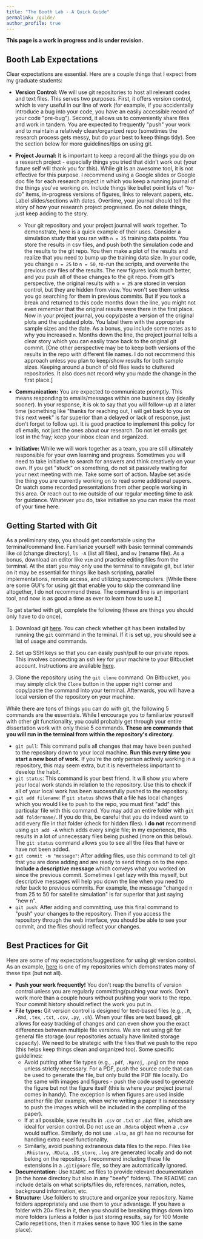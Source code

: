 ```yaml
---
title: "The Booth Lab - A Quick Guide"
permalink: /guide/
author_profile: true
---
```


**This page is a work in progress and is under revision.**

Booth Lab Expectations
------

Clear expectations are essential.  Here are a couple things that I expect from my graduate students:

* **Version Control:** We will use git repositories to host all relevant codes and text files.  This serves two purposes.  First, it offers version control, which is very useful in our line of work (for example, if you accidentally introduce a bug into your code, you have an easily accessible record of your code "pre-bug").  Second, it allows us to conveniently share files and work in tandem.  You are expected to frequently "push" your work and to maintain a relatively clean/organized repo (sometimes the research process gets messy, but do your best to keep things tidy).  See the section below for more guidelines/tips on using git. 

* **Project Journal:** It is important to keep a record all the things you do on a research project - especially things you tried that didn't work out (your future self will thank you for this).  While git is an awesome tool, it is not effective for this purpose.  I recommend using a Google slides or Google doc file for each research project in which you keep a running journal of the things you've working on.  Include things like bullet point lists of "to-do" items, in-progress versions of figures, links to relevant papers, etc.  Label slides/sections with dates.  Overtime, your journal should tell the story of how your research project progressed.  Do not delete things, just keep adding to the story.
	+ Your git repository and your project journal will work together.  To demonstrate, here is a quick example of their uses.  Consider a simulation study that you ran with `n = 25` training data points.  You store the results in csv files, and push both the simulation code and the results to the git repo.  You then make a plot of the results and realize that you need to bump up the training data size.  In your code, you change `n = 25` to `n = 50`, re-run the scripts, and overwrite the previous csv files of the results.  The new figures look much better, and you push all of these changes to the git repo.  From git's perspective, the original results with `n = 25` are stored in version control, but they are hidden from view.  You won't see them unless you go searching for them in previous commits.  But if you took a break and returned to this code months down the line, you might not even remember that the original results were there in the first place.  Now in your project journal, you copy/paste a version of the original plots and the updated plots.  You label them with the appropriate sample sizes and the date.  As a bonus, you include some notes as to why you increased `n`.  Months down the line, the project journal tells a clear story which you can easily trace back to the original git commit.  [One other perspective may be to keep both versions of the results in the repo with different file names.  I do not recommend this approach unless you plan to keep/show results for both sample sizes.  Keeping around a bunch of old files leads to cluttered repositories.  It also does not record why you made the change in the first place.]

* **Communication:** You are expected to communicate promptly.  This means responding to emails/messages within one business day (ideally sooner).  In your response, it is ok to say that you will follow-up at a later time (something like "thanks for reaching out, I will get back to you on this next week" is far superior than a delayed or lack of response, just don't forget to follow up).  It is good practice to implement this policy for *all* emails, not just the ones about our research.  Do not let emails get lost in the fray; keep your inbox clean and organized.

* **Initiative:** While we will work together as a team, you are still ultimately responsible for your own learning and progress.  Sometimes you will need to take initiative to search for answers and think creatively on your own.  If you get "stuck" on something, do not sit passively waiting for your next meeting with me.  Take some sort of action.  Maybe set aside the thing you are currently working on to read some additional papers.  Or watch some recorded presentations from other people working in this area.  Or reach out to me outside of our regular meeting time to ask for guidance.  Whatever you do, take initiative so you can make the most of your time here.

Getting Started with Git
------

As a preliminary step, you should get comfortable using the terminal/command line.  Familiarize yourself with basic terminal commands like `cd` (change directory), `ls -A` (list all files), and `mv` (rename file).  As a bonus, download an editor like `vim` and practice editing files from the terminal.  At the start you may only use the terminal to navigate git, but later on it may be essential for things like bash scripting, parallel implementations, remote access, and utilizing supercomputers.  [While there are some GUI's for using git that enable you to skip the command line altogether, I do not recommend these.  The command line is an important tool, and now is as good a time as ever to learn how to use it.]

To get started with git, complete the following (these are things you should only have to do once).

1. Download git [here](https://git-scm.com/downloads).  You can check whether git has been installed by running the `git` command in the terminal.  If it is set up, you should see a list of usage and commands.

2. Set up SSH keys so that you can easily push/pull to our private repos.  This involves connecting an ssh key for your machine to your Bitbucket account.  Instructions are available [here](https://support.atlassian.com/bitbucket-cloud/docs/configure-ssh-and-two-step-verification/).  

3. Clone the repository using the `git clone` command.  On Bitbucket, you may simply click the `Clone` button in the upper right corner and copy/paste the command into your terminal.  Afterwards, you will have a local version of the repository on your machine.

While there are tons of things you can do with git, the following 5 commands are the essentials.  While I encourage you to familiarize yourself with other git functionality, you could probably get through your entire dissertation work with only these 5 commands.  **These are commands that you will run in the terminal from within the repository's directory.**

* `git pull`: This command pulls all changes that may have been pushed to the repository down to your local machine.  **Run this every time you start a new bout of work.**  If you're the only person actively working in a repository, this may seem extra, but it is nevertheless important to develop the habit.
* `git status`: This command is your best friend.  It will show you where your local work stands in relation to the repository.  Use this to check if all of your local work has been successfully pushed to the repository.
* `git add filename`: If `git status` shows that a file has local changes which you would like to push to the repo, you must first "add" this particular file with this command.  You may add an entire folder with `git add foldername/`.  If you do this, be careful that you do indeed want to add every file in that folder (check for hidden files).  I **do not** recommend using `git add -A` which adds every single file; in my experience, this results in a lot of unnecessary files being pushed (more on this below).  The `git status` command allows you to see all the files that have or have not been added.
* `git commit -m "message"`: After adding files, use this command to tell git that you are done adding and are ready to send things on to the repo.  **Include a descriptive message** which conveys what you worked on since the previous commit.  Sometimes I get lazy with this myself, but descriptive messages will help you down the line when you need to refer back to previous commits.  For example, the message "changed n from 25 to 50 for satellite simulation" is far superior that just saying "new n".
* `git push`: After adding and committing, use this final command to "push" your changes to the repository.  Then if you access the repository through the web interface, you should be able to see your commit, and the files should reflect your changes.

Best Practices for Git
------

Here are some of my expectations/suggestions for using git version control.  As an example, [here](https://bitbucket.org/gramacylab/deepgp-ex/src/master/) is one of my repositories which demonstrates many of these tips (but not all).

* **Push your work frequently!** You don't reap the benefits of version control unless you are regularly committing/pushing your work.  Don't work more than a couple hours without pushing your work to the repo.  Your commit history should reflect the work you put in. 
* **File types:** Git version control is designed for text-based files (e.g., `.R`, `.Rmd`, `.tex`, `.txt`, `.csv`, `.py`, `.sh`).  When your files are text based, git allows for easy tracking of changes and can even show you the exact differences between multiple file versions.  We are not using git for general file storage (our repositories actually have limited storage capacity).  We need to be strategic with the files that we push to the repo (this helps keep things clean and organized too).  Some specific guidelines:
	+ Avoid putting other file types (e.g., `.pdf`, `.Rproj`, `.png`) on the repo unless strictly necessary.  For a PDF, push the source code that can be used to generate the file, but only build the PDF file locally.  Do the same with images and figures - push the code used to generate the figure but not the figure itself (this is where your project journal comes in handy).  The exception is when figures are used inside another file (for example, when we're writing a paper it is necessary to push the images which will be included in the compiling of the paper).  
	+ If at all possible, save results in `.csv` or `.txt` or `.dat` files, which are ideal for version control.  Do not use an `.Rdata` object when a `.csv` would suffice.  Similarly, do not use `.xlsx`, as git has no recourse for handling extra excel functionality.
	+ Similarly, avoid pushing extraneous data files to the repo.  Files like `.Rhistory`, `.RData`, `.DS_store`, `.log` are generated locally and do not belong on the repository.  I recommend including these file extensions in a `.gitignore` file, so they are automatically ignored.
* **Documentation:** Use `README.md` files to provide relevant documentation (in the home directory but also in any "beefy" folders).  The README can include details on what scripts/files do, references, narration, notes, background information, etc.
* **Structure:** Use folders to structure and organize your repository.  Name folders appropriately and use them to your advantage.  If you have a folder with 20+ files in it, then you should be breaking things down into more folders (unless a folder is just storing results, say for 100 Monte Carlo repetitions, then it makes sense to have 100 files in the same place).



